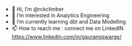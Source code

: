 - 👋 Hi, I’m @rckclimber
- 👀 I’m interested in Analytics Engineering
- 🌱 I’m currently learning dbt and Data Modelling
- 📫 How to reach me : connect me on LinkedIN https://www.linkedin.com/in/gaurangswarge/

<!---
rckclimber/rckclimber is a ✨ special ✨ repository because its `README.md` (this file) appears on your GitHub profile.
You can click the Preview link to take a look at your changes.
--->

